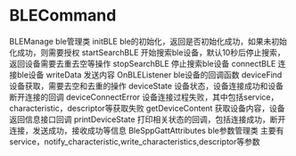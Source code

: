 # BLECommand
 BLEManage ble管理类
  initBLE ble的初始化，返回是否初始化成功，如果未初始化成功，则需要授权
  startSearchBLE  开始搜索ble设备，默认10秒后停止搜索，返回设备需要去重去空等操作
  stopSearchBLE  停止搜索ble设备
  connectBLE  连接ble设备
  writeData  发送内容
  OnBLEListener  ble设备的回调函数
   deviceFind   设备获取，需要去空和去重的操作
   deviceState  设备状态，设备连接成功和设备断开连接的回调
   deviceConnectError  设备连接过程失败，其中包括service，characteristic，descriptor等获取失败
   getDeviceContent   获取设备内容，设备返回信息接口回调
   printDeviceState   打印相关状态的回调，包括连接成功，断开连接，发送成功，接收成功等信息
 BleSppGattAttributes  ble参数管理类
  主要有service，notify_characteristic,write_characteristics,descriptor等参数
